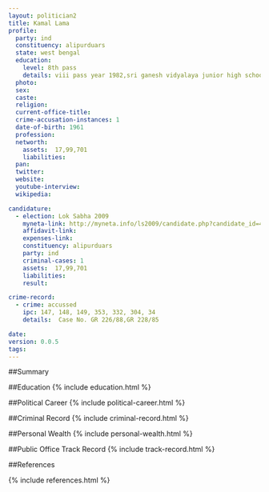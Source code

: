 ```yaml
---
layout: politician2
title: Kamal Lama
profile: 
  party: ind
  constituency: alipurduars
  state: west bengal
  education: 
    level: 8th pass
    details: viii pass year 1982,sri ganesh vidyalaya junior high school
  photo: 
  sex: 
  caste: 
  religion: 
  current-office-title: 
  crime-accusation-instances: 1
  date-of-birth: 1961
  profession: 
  networth: 
    assets:  17,99,701
    liabilities: 
  pan: 
  twitter: 
  website: 
  youtube-interview: 
  wikipedia: 

candidature: 
  - election: Lok Sabha 2009
    myneta-link: http://myneta.info/ls2009/candidate.php?candidate_id=4785
    affidavit-link: 
    expenses-link: 
    constituency: alipurduars 
    party: ind
    criminal-cases: 1
    assets:  17,99,701
    liabilities: 
    result:  

crime-record: 
  - crime: accussed
    ipc: 147, 148, 149, 353, 332, 304, 34
    details:  Case No. GR 226/88,GR 228/85  

date: 
version: 0.0.5
tags: 
---
```

##Summary


##Education
{% include education.html %}


##Political Career
{% include political-career.html %}


##Criminal Record
{% include criminal-record.html %}


##Personal Wealth
{% include personal-wealth.html %}


##Public Office Track Record
{% include track-record.html %}


##References


{% include references.html %}